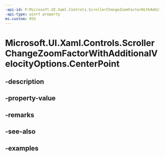 ```yaml
---
-api-id: P:Microsoft.UI.Xaml.Controls.ScrollerChangeZoomFactorWithAdditionalVelocityOptions.CenterPoint
-api-type: winrt property
ms.custom: RS5
---
```


<!-- Property syntax.
public Vector2 CenterPoint { get;  set; }
-->

# Microsoft.UI.Xaml.Controls.ScrollerChangeZoomFactorWithAdditionalVelocityOptions.CenterPoint

## -description

## -property-value

## -remarks

## -see-also

## -examples

